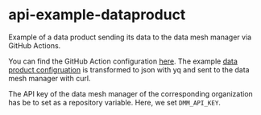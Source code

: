 # api-example-dataproduct
Example of a data product sending its data to the data mesh manager via GitHub Actions.

You can find the GitHub Action configuration [here](.github/workflows/data-product.yml).
The example [data product configruation](dataproduct.yml) is transformed to json with yq and sent to the data mesh manager with curl.

The API key of the data mesh manager of the corresponding organization has be to set as a repository variable. Here, we set `DMM_API_KEY`.
